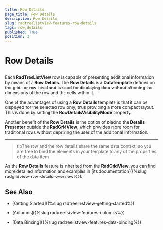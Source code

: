 ```yaml
---
title: Row Details
page_title: Row Details
description: Row Details
slug: radtreelistview-features-row-details
tags: row,details
published: True
position: 3
---
```


# Row Details



## 

Each __RadTreeListView__ row is capable of presenting additional information by means of a __Row Details__. The __Row Details__ is a __DataTemplate__ defined on the grid- or row-level and is used for displaying data without affecting the dimensions of the row and the cells within it.

One of the advantages of using a __Row Details__ template is that it can be displayed for the selected row only, thus providing a more compact layout. This is done by setting the __RowDetailsVisibilityMode__ property.

Another benefit of the __Row Details__ is the option of placing the __Details Presenter__ outside the __RadGridView__, which provides more room for traditional rows without depriving the user of the additional information.

____

>tipThe row and the row details share the same data context, so you are free to bind the elements in your template to any of the properties of the data item.

As the __Row Details__ feature is inherited from the __RadGridView__, you can find more detailed information and examples in [its documentation]({%slug radgridview-row-details-overview%}).

## See Also

 * [Getting Started]({%slug radtreeliestview-getting-started%})

 * [Columns]({%slug radtreelistview-features-columns%})

 * [Data Binding]({%slug radtreelistview-features-data-binding%})
